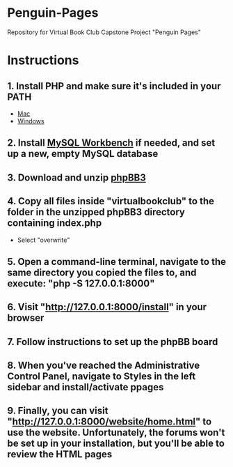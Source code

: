 # Penguin-Pages
Repository for Virtual Book Club Capstone Project "Penguin Pages"

# Instructions

## 1. Install PHP and make sure it's included in your PATH
- [Mac](https://formulae.brew.sh/formula/php)
- [Windows](https://windows.php.net/download/)

## 2. Install [MySQL Workbench](https://dev.mysql.com/downloads/workbench/) if needed, and set up a new, empty MySQL database

## 3. Download and unzip [phpBB3](https://www.phpbb.com/downloads/)

## 4. Copy all files inside "virtualbookclub" to the folder in the unzipped phpBB3 directory containing index.php
- Select "overwrite"

## 5. Open a command-line terminal, navigate to the same directory you copied the files to, and execute: "php -S 127.0.0.1:8000"

## 6. Visit "http://127.0.0.1:8000/install" in your browser

## 7. Follow instructions to set up the phpBB board

## 8. When you've reached the Administrative Control Panel, navigate to Styles in the left sidebar and install/activate ppages

## 9. Finally, you can visit "http://127.0.0.1:8000/website/home.html" to use the website. Unfortunately, the forums won't be set up in your installation, but you'll be able to review the HTML pages